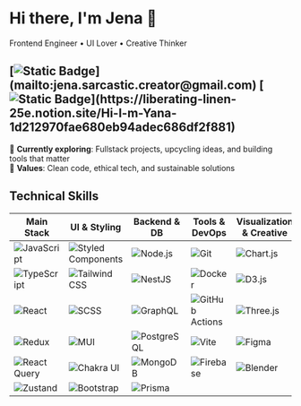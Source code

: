 # Hi there, I'm Jena 🖖
Frontend Engineer • UI Lover • Creative Thinker
## [![Static Badge](https://img.shields.io/badge/Email-EAEAEA?style=flat&logo=gmail&labelColor=rgba(64%2C%2064%2C%2064%2C%200.5)&color=rgba(64%2C64%2C64%2C%200.1))](mailto:jena.sarcastic.creator@gmail.com)  [![Static Badge](https://img.shields.io/badge/Notion_Portfolio-EAEAEA?style=flat&logo=notion&labelColor=rgba(64%2C%2064%2C%2064%2C%200.5)&color=rgba(64%2C64%2C64%2C%200.1))](https://liberating-linen-25e.notion.site/Hi-I-m-Yana-1d212970fae680eb94adec686df2f881)

🌱 **Currently exploring**: Fullstack projects, upcycling ideas, and building tools that matter  
📍 **Values**: Clean code, ethical tech, and sustainable solutions  


## Technical Skills

| Main Stack | UI & Styling | Backend & DB | Tools & DevOps | Visualization & Creative | Testing & Components |
|------------|--------------|---------------|----------------|------------------------------|--------------------------|
| ![JavaScript](https://img.shields.io/badge/JavaScript-EAEAEA?style=plastic&logo=javascript&labelColor=rgba(64%2C%2064%2C%2064%2C%200.5)&color=rgba(64%2C64%2C64%2C%200.5)) | ![Styled Components](https://img.shields.io/badge/Styled--Components-EAEAEA?style=plastic&logo=styled-components&labelColor=rgba(64%2C%2064%2C%2064%2C%200.5)&color=rgba(64%2C64%2C64%2C%200.5)) | ![Node.js](https://img.shields.io/badge/-Node.js-EAEAEA?style=plastic&logo=node.js&labelColor=rgba(64%2C%2064%2C%2064%2C%200.5)&color=rgba(64%2C64%2C64%2C%200.5)) | ![Git](https://img.shields.io/badge/-Git-EAEAEA?style=plastic&logo=git&labelColor=rgba(64%2C%2064%2C%2064%2C%200.5)&color=rgba(64%2C64%2C64%2C%200.5)) | ![Chart.js](https://img.shields.io/badge/-Chart.js-EAEAEA?style=plastic&logo=chartdotjs&labelColor=rgba(64%2C%2064%2C%2064%2C%200.5)&color=rgba(64%2C64%2C64%2C%200.5)) | ![Jest](https://img.shields.io/badge/-Jest-EAEAEA?style=plastic&logo=jest&labelColor=rgba(64%2C%2064%2C%2064%2C%200.5)&color=rgba(64%2C64%2C64%2C%200.5)) |
| ![TypeScript](https://img.shields.io/badge/-TypeScript-EAEAEA?tyle=plastic&logo=typescript&labelColor=rgba(64%2C%2064%2C%2064%2C%200.5)&color=rgba(64%2C64%2C64%2C%200.5)) | ![Tailwind CSS](https://img.shields.io/badge/-TailwindCSS-EAEAEA?style=plastic&logo=tailwindcss&labelColor=rgba(64%2C%2064%2C%2064%2C%200.5)&color=rgba(64%2C64%2C64%2C%200.5)) | ![NestJS](https://img.shields.io/badge/-NestJS-EAEAEA?style=plastic&logo=nestjs&labelColor=rgba(64%2C%2064%2C%2064%2C%200.5)&color=rgba(64%2C64%2C64%2C%200.5)) | ![Docker](https://img.shields.io/badge/-Docker-EAEAEA?style=plastic&logo=docker&labelColor=rgba(64%2C%2064%2C%2064%2C%200.5)&color=rgba(64%2C64%2C64%2C%200.5)) | ![D3.js](https://img.shields.io/badge/-D3.js-EAEAEA?style=plastic&logo=D3&labelColor=rgba(64%2C%2064%2C%2064%2C%200.5)&color=rgba(64%2C64%2C64%2C%200.5)) | ![Storybook](https://img.shields.io/badge/-Storybook-EAEAEA?style=plastic&logo=storybook&labelColor=rgba(64%2C%2064%2C%2064%2C%200.5)&color=rgba(64%2C64%2C64%2C%200.5)) |
| ![React](https://img.shields.io/badge/-React-EAEAEA?style=plastic&logo=react&labelColor=rgba(64%2C%2064%2C%2064%2C%200.5)&color=rgba(64%2C64%2C64%2C%200.5)) | ![SCSS](https://img.shields.io/badge/-SCSS-EAEAEA?style=plastic&logo=sass&labelColor=rgba(64%2C%2064%2C%2064%2C%200.5)&color=rgba(64%2C64%2C64%2C%200.5)) | ![GraphQL](https://img.shields.io/badge/-GraphQL-EAEAEA?style=plastic&logo=graphql&labelColor=rgba(64%2C%2064%2C%2064%2C%200.5)&color=rgba(64%2C64%2C64%2C%200.5)) | ![GitHub Actions](https://img.shields.io/badge/-GitHub_Actions-EAEAEA?style=plastic&logo=githubactions&labelColor=rgba(64%2C%2064%2C%2064%2C%200.5)&color=rgba(64%2C64%2C64%2C%200.5)) | ![Three.js](https://img.shields.io/badge/-Three.js-EAEAEA?style=plastic&logo=three.js&labelColor=rgba(64%2C%2064%2C%2064%2C%200.5)&color=rgba(64%2C64%2C64%2C%200.5)) | ![Chromatic](https://img.shields.io/badge/-Chromatic-EAEAEA?style=plastic&logo=chromatic&labelColor=rgba(64%2C%2064%2C%2064%2C%200.5)&color=rgba(64%2C64%2C64%2C%200.5)) |
| ![Redux](https://img.shields.io/badge/-Redux-EAEAEA?style=plastic&logo=redux&labelColor=rgba(64%2C%2064%2C%2064%2C%200.5)&color=rgba(64%2C64%2C64%2C%200.5)) | ![MUI](https://img.shields.io/badge/-MUI-EAEAEA?style=plastic&logo=mui&labelColor=rgba(64%2C%2064%2C%2064%2C%200.5)&color=rgba(64%2C64%2C64%2C%200.5)) | ![PostgreSQL](https://img.shields.io/badge/-PostgreSQL-EAEAEA?style=plastic&logo=postgresql&labelColor=rgba(64%2C%2064%2C%2064%2C%200.5)&color=rgba(64%2C64%2C64%2C%200.5)) | ![Vite](https://img.shields.io/badge/-Vite-EAEAEA?style=plastic&logo=vite&labelColor=rgba(64%2C%2064%2C%2064%2C%200.5)&color=rgba(64%2C64%2C64%2C%200.5)) | ![Figma](https://img.shields.io/badge/-Figma-EAEAEA?style=plastic&logo=figma&labelColor=rgba(64%2C%2064%2C%2064%2C%200.5)&color=rgba(64%2C64%2C64%2C%200.5)) | ![Design Systems](https://img.shields.io/badge/-Design_Systems-EAEAEA?style=plastic&logo=css3&labelColor=rgba(64%2C%2064%2C%2064%2C%200.5)&color=rgba(64%2C64%2C64%2C%200.5)) |
| ![React Query](https://img.shields.io/badge/-React_Query-EAEAEA?style=plastic&logo=reactquery&labelColor=rgba(64%2C%2064%2C%2064%2C%200.5)&color=rgba(64%2C64%2C64%2C%200.5)) | ![Chakra UI](https://img.shields.io/badge/-Chakra_UI-EAEAEA?style=plastic&logo=chakraui&labelColor=rgba(64%2C%2064%2C%2064%2C%200.5)&color=rgba(64%2C64%2C64%2C%200.5)) | ![MongoDB](https://img.shields.io/badge/-MongoDB-EAEAEA?style=plastic&logo=mongodb&labelColor=rgba(64%2C%2064%2C%2064%2C%200.5)&color=rgba(64%2C64%2C64%2C%200.5)) |  ![Firebase](https://img.shields.io/badge/-Firebase-EAEAEA?style=plastic&logo=firebase&labelColor=rgba(64%2C%2064%2C%2064%2C%200.5)&color=rgba(64%2C64%2C64%2C%200.5))  | ![Blender](https://img.shields.io/badge/-Blender-EAEAEA?style=plastic&logo=blender&labelColor=rgba(64%2C%2064%2C%2064%2C%200.5)&color=rgba(64%2C64%2C64%2C%200.5)) |
| ![Zustand](https://img.shields.io/badge/-Zustand-EAEAEA?style=plastic&logo=three.js&labelColor=rgba(64%2C%2064%2C%2064%2C%200.5)&color=rgba(64%2C64%2C64%2C%200.5)) | ![Bootstrap](https://img.shields.io/badge/-Bootstrap-EAEAEA?style=plastic&logo=bootstrap&labelColor=rgba(64%2C%2064%2C%2064%2C%200.5)&color=rgba(64%2C64%2C64%2C%200.5)) | ![Prisma](https://img.shields.io/badge/-Prisma-EAEAEA?style=plastic&logo=prisma&labelColor=rgba(64%2C%2064%2C%2064%2C%200.5)&color=rgba(64%2C64%2C64%2C%200.5)) ||  |  |

